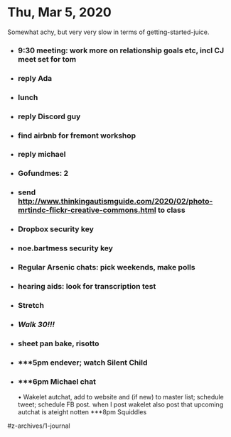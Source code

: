 # Thu, Mar 5, 2020
Somewhat achy,  but very very slow in terms of getting-started-juice. 


* ### 9:30 meeting: work more on relationship goals etc, incl CJ meet set for tom
* ### reply Ada
* ### lunch
* ### reply Discord guy
* ### find airbnb for fremont workshop
* ### reply michael
* ### Gofundmes: 2
* ### send http://www.thinkingautismguide.com/2020/02/photo-mrtindc-flickr-creative-commons.html to class
* ### Dropbox security key
* ### noe.bartmess security key
* ### Regular Arsenic chats: pick weekends, make polls
* ### hearing aids: look for transcription test
* ### Stretch
* ### ***Walk 30!!!***
* ### sheet pan bake, risotto
* ### ***5pm endever; watch Silent Child
* ### ***6pm Michael chat
	•	Wakelet autchat, add to website and (if new) to master list; schedule tweet; schedule FB post. when I post wakelet also post that upcoming autchat is ateight notten
***8pm Squiddles

#z-archives/1-journal